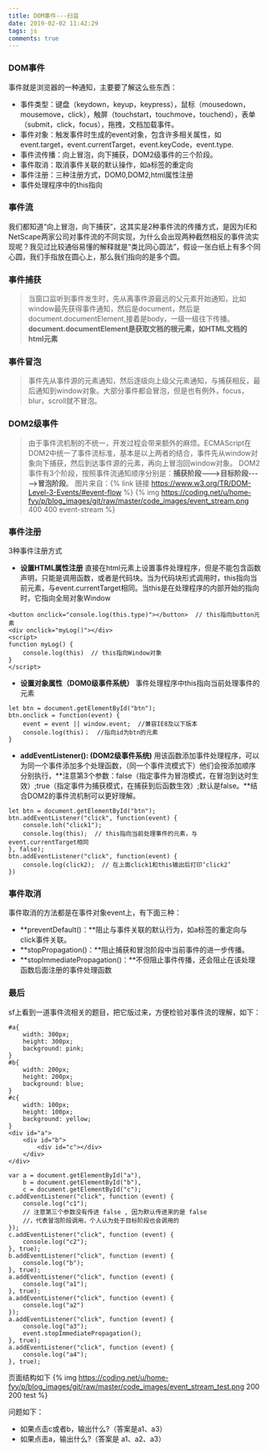 ```yaml
---
title: DOM事件---扫盲
date: 2019-02-02 11:42:29
tags: js
comments: true
---
```


### DOM事件
事件就是浏览器的一种通知，主要要了解这么些东西：

 - 事件类型：键盘（keydown，keyup，keypress），鼠标（mousedown，mousemove，click），触屏（touchstart，touchmove，touchend），表单（submit，click，focus），拖拽，文档加载事件。  
 - 事件对象：触发事件时生成的event对象，包含许多相关属性，如event.target，event.currentTarget，event.keyCode，event.type.
 - 事件流传播：向上冒泡，向下捕获，DOM2级事件的三个阶段。
 - 事件取消：取消事件关联的默认操作，如a标签的重定向
 - 事件注册：三种注册方式，DOM0,DOM2,html属性注册
 - 事件处理程序中的this指向

### 事件流
我们都知道“向上冒泡，向下捕获”，这其实是2种事件流的传播方式，是因为IE和NetScape两家公司对事件流的不同实现，为什么会出现两种截然相反的事件流实现呢？我见过比较通俗易懂的解释就是“类比同心圆法”，假设一张白纸上有多个同心圆，我们手指放在圆心上，那么我们指向的是多个圆。
### 事件捕获
> 当窗口监听到事件发生时，先从离事件源最远的父元素开始通知，比如window最先获得事件通知，然后是document，然后是document.documentElement,接着是body，一级一级往下传播。
**document.documentElement是获取文档的根元素，如HTML文档的html元素**

### 事件冒泡
> 事件先从事件源的元素通知，然后逐级向上级父元素通知，与捕获相反，最后通知到window对象。大部分事件都会冒泡，但是也有例外，focus，blur，scroll就不冒泡。

### DOM2级事件
> 由于事件流机制的不统一，开发过程会带来额外的麻烦。ECMAScript在DOM2中统一了事件流标准，基本是以上两者的结合，事件先从window对象向下捕获，然后到达事件源的元素，再向上冒泡回window对象。
DOM2事件有3个阶段，按照事件流通知顺序分别是：**捕获阶段--->目标阶段----->冒泡阶段**。
图片来自：{% link 链接 https://www.w3.org/TR/DOM-Level-3-Events/#event-flow %}
{% img https://coding.net/u/home-fyy/p/blog_images/git/raw/master/code_images/event_stream.png 400 400 event-stream %}

### 事件注册
3种事件注册方式

 - **设置HTML属性注册**
直接在html元素上设置事件处理程序，但是不能包含函数声明，只能是调用函数，或者是代码块。当为代码块形式调用时，this指向当前元素，与event.currentTarget相同。当this是在处理程序的内部开始的指向时，它指向全局对象Window
```
<button onclick="console.log(this.type)"></button>  // this指向button元素
<div onclick="myLog()"></div>
<script>
function myLog() {
    console.log(this)  // this指向Window对象
}
</script>
```

 - **设置对象属性（DOM0级事件系统）**
事件处理程序中this指向当前处理事件的元素
```
let btn = document.getElementById("btn");
btn.onclick = function(event) {
    event = event || window.event;  //兼容IE8及以下版本
    console.log(this)；  //指向id为btn的元素
}
```

 - **addEventListener(): (DOM2级事件系统)**
用该函数添加事件处理程序，可以为同一个事件添加多个处理函数，（同一个事件流模式下）他们会按添加顺序分别执行，**注意第3个参数：false（指定事件为冒泡模式，在冒泡到达时生效）;true（指定事件为捕获模式，在捕获到后函数生效）;默认是false。**结合DOM2的事件流机制可以更好理解。
```
let btn = document.getElementById("btn");
btn.addEventListener("click", function(event) {
    console.loh("click1");
    console.log(this);  // this指向当前处理事件的元素，与event.currentTarget相同
}, false);
btn.addEventListener("click", function(event) {
    console.log(click2);  // 在上面click1和this输出后打印‘click2’
})
```

### 事件取消
事件取消的方法都是在事件对象event上，有下面三种：

 - **preventDefault()：**阻止与事件关联的默认行为，如a标签的重定向与click事件关联。
 - **stopPropagation()：**阻止捕获和冒泡阶段中当前事件的进一步传播。
 - **stopImmediatePropagation()：**不但阻止事件传播，还会阻止在该处理函数后面注册的事件处理函数
 

### 最后
sf上看到一道事件流相关的题目，把它版过来，方便检验对事件流的理解，如下：

```
#a{
    width: 300px;
    height: 300px;
    background: pink;
}
#b{
    width: 200px;
    height: 200px;
    background: blue;
}
#c{
    width: 100px;
    height: 100px;
    background: yellow;
}
<div id="a">
    <div id="b">
        <div id="c"></div>
    </div>
</div>
```

```
var a = document.getElementById("a"),
    b = document.getElementById("b"),
    c = document.getElementById("c");
c.addEventListener("click", function (event) {
    console.log("c1");
    // 注意第三个参数没有传进 false , 因为默认传进来的是 false
    //，代表冒泡阶段调用，个人认为处于目标阶段也会调用的
});
c.addEventListener("click", function (event) {
    console.log("c2");
}, true);
b.addEventListener("click", function (event) {
    console.log("b");
}, true);
a.addEventListener("click", function (event) {
    console.log("a1");
}, true);
a.addEventListener("click", function (event) {
    console.log("a2")
});
a.addEventListener("click", function (event) {
    console.log("a3");
    event.stopImmediatePropagation();
}, true);
a.addEventListener("click", function (event) {
    console.log("a4");
}, true);
```

页面结构如下
{% img https://coding.net/u/home-fyy/p/blog_images/git/raw/master/code_images/event_stream_test.png 200 200 test %}

问题如下：

 - 如果点击c或者b，输出什么?（答案是a1、a3） 
 - 如果点击a，输出什么?（答案是 a1、a2、a3）